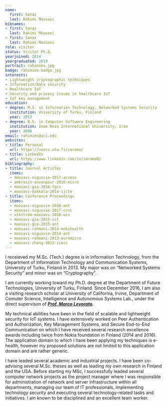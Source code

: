 ```yaml
---
name:
  first: Sanaz
  last: Rahimi Moosavi
bibnames:
- first: Sanaz
  last: Rahimi Moosavi
- first: Sanaz
  last: Rahimi-Moosavi
role: visitor
status: Visitor Ph.D.
yearjoined: 2014
yeargraduated: 2019
portrait: rahimims.jpg
badge: rahimims-badge.jpg
interests:
- Lightweight cryptographic techniques
- Information/Data security
- Healthcare IoT
- Security and privacy issues in healthcare IoT
- IoT key management
education:
- degree: M.S. in Information Technology, Networked Systems Security
  institution: University of Turku, Finland
  year: 2013
- degree: B.S. in Computer Software Engineering
  institution: Imam Reza International University, Iran
  year: 2006
email: rahimims@uci.edu
websites:
- title: Personal
  url: https://users.utu.fi/saramo/
- title: LinkedIn
  url: https://www.linkedin.com/in/saramo0/
bibliography:
- title: Journal Articles
  items:
  - moosavi-nigussie-2017-access
  - ambrosin-anzanpour-2016-micro
  - moosavi-gia-2016-fgcs
  - moosavi-hakkala-2014-ijcte
- title: Conference Proceedings
  items:
  - moosavi-nigussie-2018-ant
  - moosavi-nigussie-2017-ccnc
  - vikstrom-moosavi-2016-wis
  - moosavi-gia-2015-cit
  - moosavi-gia-2015-ant
  - moosavi-rahmani-2014-mobihealth
  - moosavi-nigussie-2014-ant
  - moosavi-rahmani-2013-euromicro
  - moosavi-chang-2012-isocc
---
```


I receieved my M.Sc. (Tech.) degree is in Information Technology, from the Department of Information Technology and Communication Systems, University of Turku, Finland in 2013. My major was on “Networked Systems Security” and minor was on “Cryptography”.

I am currently working toward my Ph.D. degree at the Department of Future Technologies, University of Turku, Finland. Since December 2016, I am also a visiting research scholar at University of California, Irvine, Department of Comuter Science, Intelligence and Autonomous Systems Lab., under the direct supervison of [__*Prof. Marco Levorato*__](https://www.ics.uci.edu/~mlevorat/).

My technical abilities have been in the field of scalable and lightweight security for IoT systems. I have extensively worked on Peer Authentication and Authorization, Key Management Systems, and Secure End-to-End Communication on which I have received several research excellence awards including twice from Nokia foundation in Finland (2014 and 2016). The application domain to which I have been applying my techniques is e-health, however my proposed solutions are not limited to this application domain and are rather generic.

I have leaded several academic and industrial projects. I have been co-advising several M.Sc. theses as well as leading my own research in Finland and the USA. Before starting my MSc, I successfully leaded several computer network projects as the project manager where I was responsible for administration of network and server infrastructure within all departments, managing our team of IT professionals, implementing technology security and executing several technology-related tasks and initiatives. I am known to be disciplined and an excellent team worker.
